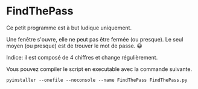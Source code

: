 # FindThePass

Ce petit programme est à but ludique uniquement.

Une fenêtre s'ouvre, elle ne peut pas être fermée (ou presque). Le seul moyen (ou presque) est de trouver le mot de passe. 😀

Indice: il est composé de 4 chiffres et change régulièrement.

Vous pouvez compiler le script en executable avec la commande suivante.

    pyinstaller --onefile --noconsole --name FindThePass FindThePass.py
